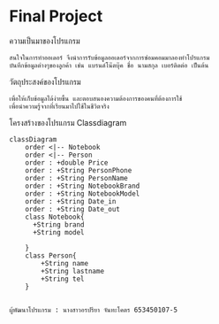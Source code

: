 # Final Project

ความเป็นมาของโปรแกรม
```
สนใจในการทําออเดอร์ จึงนําการรับข้อมูลออเดอร์จากการซ่อมคอมมาลองทําโปรแกรม
บันทึกข้อมูลต่างๆของลูกค้า เช่น แบรนด์โน๊ตบุ๊ค ชื่อ นามสกุล เบอร์ติดต่อ เป็นต้น
```
วัตถุประสงค์ของโปรแกรม
```
เพื่อให้เก็บข้อมูลได้ง่ายขึ้น และตอบสนองความต้องการของคนที่ต้องการใช้ 
เพื่อนําความรู้จากที่เรียนมาไปใช้ในชีวิตจริง
```
โครงสร้างของโปรแกรม Classdiagram

```mermaid
classDiagram
    order <|-- Notebook
    order <|-- Person
    order : +double Price
    order : +String PersonPhone
    order : +String PersonName
    order : +String NotebookBrand
    order : +String NotebookModel
    order : +String Date_in
    order : +String Date_out
    class Notebook{
      +String brand
      +String model

    }
    class Person{
        +String name
        +String lastname
        +String tel 
    }
    
```
    
```ผู้พัฒนาโปรแกรม : นางสาวอรปรียา จันทะโคตร 653450107-5 ```
